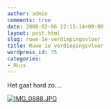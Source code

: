 ```yaml
---
author: admin
comments: true
date: 2008-02-06 12:15:14+00:00
layout: post.html
slug: ruwe-1e-verdiepingsvloer
title: Ruwe 1e verdiepingsvloer
wordpress_id: 35
categories:
- Huis
---
```


Het gaat hard zo....

[![IMG_0888.JPG](http://farm3.static.flickr.com/2009/2245689549_5b692cdf4c.jpg)](http://www.wllnr.nl/fotos/photo/2245689549/IMG0888JPG.html)
